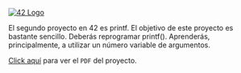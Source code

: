<a href="#" onclick="return false;"><img alt="42 Logo" src="https://github.com/unisraporelmundo/unisraporelmundo/blob/main/unisraporelmundo/printfbanner.gif"></a>

El segundo proyecto en 42 es printf. El objetivo de este proyecto es bastante sencillo. Deberás reprogramar printf().
Aprenderás, principalmente, a utilizar un número variable de argumentos.

[Click aquí](https://github.com/unisraporelmundo/unisraporelmundo/blob/main/unisraporelmundo/SubjectPrintf.pdf) para ver el `PDF` del proyecto.
